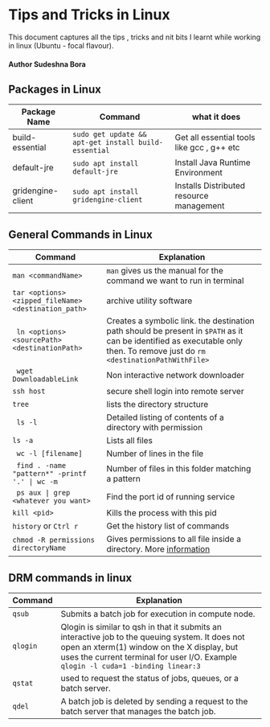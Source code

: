 # Tips and Tricks in Linux

This document captures all the tips , tricks and nit bits I learnt while working in linux (Ubuntu - focal flavour).

#### Author Sudeshna Bora

## Packages in Linux 

| Package Name | Command | what it does |
| ------------ | ------- | ------------ |
| build-essential | ``` sudo get update && apt-get install build-essential ``` | Get all essential tools like gcc , g++ etc | 
| default-jre |``` sudo apt install default-jre ``` | Install Java Runtime Environment |
| gridengine-client| ``` sudo apt install gridengine-client ``` | Installs Distributed resource management |

## General Commands in Linux 
| Command | Explanation |
| ------- | ----------- |
|```man <commandName> ``` | ```man``` gives us the manual for the command we want to run in terminal |
| ``` tar <options> <zipped_fileName> <destination_path> ``` | archive utility software |
|``` ln <options> <sourcePath> <destinationPath>```| Creates a symbolic link. the destination path should be present in ```$PATH``` as it can be identified as executable only then. To remove just do ```rm <destinationPathWithFile>```|
|``` wget DownloadableLink```| Non interactive network downloader|
|``` ssh host ``` |secure shell login into remote server|
|``` tree ``` | lists the directory structure |
|``` ls -l``` | Detailed listing of contents of a directory with permission|
|``` ls -a ```| Lists all files |
|``` wc -l [filename]```| Number of lines in the file | 
|``` find . -name "pattern*" -printf '.' \| wc -m``` | Number of files in this folder matching a pattern |
|``` ps aux \| grep <whatever you want>```| Find the port id of running service|
|```kill <pid>```| Kills the process with this pid|
|```history``` or ```Ctrl r```| Get the history list of commands|
|```chmod -R permissions directoryName```| Gives permissions to all file inside a directory. More [information](https://github.com/SudeshnaBora/Knowledge-Bucket/blob/main/Linux/ListingAndPermission.md#GivingPermission)|

## DRM commands in linux

| Command | Explanation |
| ------- | ----------- |
| ```qsub``` | Submits a batch job for execution in compute node.  |
| ```qlogin``` |  Qlogin is similar to qsh in that it submits an interactive job to the queuing  system.  It does  not open an xterm(1) window on the X display, but uses the current terminal for user I/O. Example ```qlogin -l cuda=1 -binding linear:3```|
| ```qstat``` | used to request the status of jobs, queues, or a batch  server. |
| ```qdel``` |  A  batch  job  is  deleted by sending a request to the batch server that manages the batch job. |



